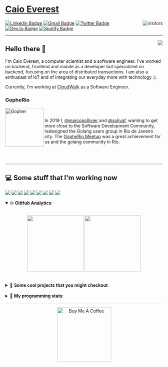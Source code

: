 # [Caio Everest](https://caioeverest.dev)

<img align="right" src="https://visitor-badge.glitch.me/badge?page_id=caioeverest.caioeverest" alt="visitors">

[![Linkedin Badge](https://img.shields.io/badge/-LinkedIn-blue?style=flat-square&logo=Linkedin&logoColor=white&link=https://www.linkedin.com/in/caioeverest/)](https://www.linkedin.com/in/caioeverest/)
[![Gmail Badge](https://img.shields.io/badge/-Gmail-c14438?style=flat-square&logo=Gmail&logoColor=white&link=mailto:mollivier.dev@gmail.com)](mailto:caioeverest.b@gmail.com/)
[![Twitter Badge](https://img.shields.io/badge/-Twitter-1DA1F2?style=flat-square&logo=Twitter&logoColor=white&link=https://twitter.com/caioeverest)](https://twitter.com/caioeverest)
[![Dev.to Badge](https://img.shields.io/badge/-Dev.to-363D44?style=flat-square&logo=Dev.to&logoColor=white&link=https://dev.to/caioeverest)](https://dev.to/caioeverest)
[![Spotify Badge](https://img.shields.io/badge/-Spotify-1ED760?style=flat-square&amp;labelColor=fff&amp;logo=Spotify&link=https://open.spotify.com/user/caio.everest)](https://open.spotify.com/user/caio.everest)

---
<img align="right" src="https://media3.giphy.com/media/Nx0rz3jtxtEre/200.gif"/>

## Hello there 🖖

<p>
    I'm Caio Everest, a computer scientist and a software engineer. I've worked on backend, frontend and mobile as a developer
    but specialized on backend, focusing on the area of distributed transactions. I am also a enthusiast of IoT and of integrating
    our everyday more with technology :).
</p>
<p>
    Currently, I'm working at <a href="https://cloudwalk.io">CloudWalk</a> as a Software Engineer.
</p>

### GopheRio

<img align="left" src="https://i.imgur.com/zmxMolD.png" alt="Gopher" width="123em">

<br>
<p>
    In 2019 I, <a href="https://github.com/marcopollivier">@marcopollivier</a> and <a href="https://github.com/solivaf">
    @solivaf</a>, wanting to get more close to the Software Development
    Community, redesigned the Golang users group in Rio de Janeiro city. The <a href="https://www.meetup.com/GopheRio">
    GopheRio Meetup</a> was a great achievement for us and the golang community in Rio.
</p>
<br><br>

---

## 💻 Some stuff that I'm working now

<a href=""><img src="https://img.shields.io/badge/-Go-00ADD8?style=flat-square&logo=go&logoColor=white"></a>
<a href=""><img src="https://img.shields.io/badge/-Rust-4f4f4f?style=flat-square&logo=rust&logoColor=white"></a>
<a href=""><img src="https://img.shields.io/badge/-Python-F7C400?style=flat-square&logo=python&logoColor=white"></a>
<a href=""><img src="https://img.shields.io/badge/-Ruby-980D02?style=flat-square&logo=ruby&logoColor=white"></a>
<a href=""><img src="http://img.shields.io/badge/-Java-007396?style=flat-square&logo=java&logoColor=white"></a>
<a href=""><img src="http://img.shields.io/badge/-Kotlin-7B6BDA?style=flat-square&logo=kotlin&logoColor=white"></a>
<a href=""><img src="http://img.shields.io/badge/-JavaScript-F7DF1E?style=flat-square&logo=JavaScript&logoColor=white"></a>
<a href=""><img src="http://img.shields.io/badge/-Terraform-623CE4?style=flat-square&logo=Terraform&logoColor=white"></a>
<a href=""><img src="http://img.shields.io/badge/-Ansible-171615?style=flat-square&logo=Ansible&logoColor=white"></a>

<details open>
    <summary>⚙ <b>GitHub Analytics</b>: </summary>
    <br>
    <p align="center">
        <img height="180em" src="https://github-readme-stats-eight-theta.vercel.app/api?username=caioeverest&show_icons=true&theme=tokyonight&include_all_commits=true&count_private=true"/>
        <img height="180em" src="https://github-readme-stats-eight-theta.vercel.app/api/top-langs/?username=caioeverest&layout=compact&langs_count=8&theme=tokyonight&include_all_commits=true&count_private=true"/>
    </p>
</details>

<br>

<details>
    <summary>🔨 <b>Some cool projects that you might checkout</b>: </summary>
    <div style="margin-left:3em">
        <li>🌠 <a href="https://github.com/caioeverest/supernova">Supernova</a> - Script that builds a development environment on linux machines</li>
        <li>⚙ <a href="https://github.com/caioeverest/gocfg">Gocfg</a> - A golang library that loads config structs from files with environment interpolation</li>
    </div>
</details>

<br>


<details>
 <summary>🤖 <b>My programming stats</b>: </summary>
<br>
<!--START_SECTION:waka-->
**🐱 My Github Data** 

> 🏆 455 Contributions in the Year 2021
 > 
> 📦 51.8 kB Used in Github's Storage 
 > 
> 🚫 Not Opted to Hire
 > 
> 📜 36 Public Repositories 
 > 
> 🔑 4 Private Repositories  
 > 
**I'm a Night 🦉** 

```text
🌞 Morning    12 commits     ██░░░░░░░░░░░░░░░░░░░░░░░   11.32% 
🌆 Daytime    33 commits     ███████░░░░░░░░░░░░░░░░░░   31.13% 
🌃 Evening    39 commits     █████████░░░░░░░░░░░░░░░░   36.79% 
🌙 Night      22 commits     █████░░░░░░░░░░░░░░░░░░░░   20.75%

```
📅 **I'm Most Productive on Friday** 

```text
Monday       19 commits     ████░░░░░░░░░░░░░░░░░░░░░   17.92% 
Tuesday      11 commits     ██░░░░░░░░░░░░░░░░░░░░░░░   10.38% 
Wednesday    4 commits      █░░░░░░░░░░░░░░░░░░░░░░░░   3.77% 
Thursday     15 commits     ███░░░░░░░░░░░░░░░░░░░░░░   14.15% 
Friday       30 commits     ███████░░░░░░░░░░░░░░░░░░   28.3% 
Saturday     22 commits     █████░░░░░░░░░░░░░░░░░░░░   20.75% 
Sunday       5 commits      █░░░░░░░░░░░░░░░░░░░░░░░░   4.72%

```


📊 **This Week I Spent My Time On** 

```text
💬 Programming Languages: 
Ruby                     8 hrs 57 mins       ███████████████████░░░░░░   79.39% 
Other                    1 hr 32 mins        ███░░░░░░░░░░░░░░░░░░░░░░   13.63% 
TeX                      14 mins             ░░░░░░░░░░░░░░░░░░░░░░░░░   2.16% 
Markdown                 10 mins             ░░░░░░░░░░░░░░░░░░░░░░░░░   1.57% 
Docker                   5 mins              ░░░░░░░░░░░░░░░░░░░░░░░░░   0.86%

🔥 Editors: 
Vim                      11 hrs 17 mins      █████████████████████████   100.0%

💻 Operating System: 
Linux                    11 hrs 17 mins      █████████████████████████   100.0%

```

**I Mostly Code in Go** 

```text
Go                       11 repos            ████████░░░░░░░░░░░░░░░░░   33.33% 
JavaScript               4 repos             ███░░░░░░░░░░░░░░░░░░░░░░   12.12% 
HTML                     4 repos             ███░░░░░░░░░░░░░░░░░░░░░░   12.12% 
Java                     3 repos             ██░░░░░░░░░░░░░░░░░░░░░░░   9.09% 
C#                       2 repos             █░░░░░░░░░░░░░░░░░░░░░░░░   6.06%

```



 Last Updated on 20/08/2021
<!--END_SECTION:waka-->
</details>

---

<p align="center">
    <a href="https://www.buymeacoffee.com/caioeverest" target="_blank">
        <img src="https://az743702.vo.msecnd.net/cdn/kofi3.png?v=a" alt="Buy Me A Coffee" width="173em">
    </a>
</p>
